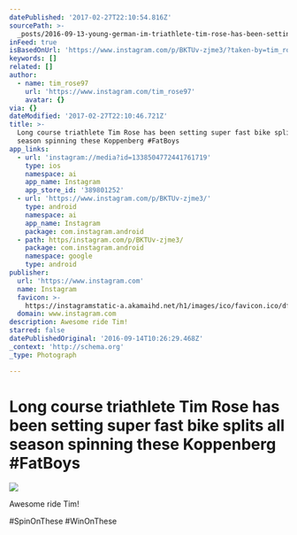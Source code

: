 ```yaml
---
datePublished: '2017-02-27T22:10:54.816Z'
sourcePath: >-
  _posts/2016-09-13-young-german-im-triathlete-tim-rose-has-been-setting-super-f.md
inFeed: true
isBasedOnUrl: 'https://www.instagram.com/p/BKTUv-zjme3/?taken-by=tim_rose97'
keywords: []
related: []
author:
  - name: tim_rose97
    url: 'https://www.instagram.com/tim_rose97'
    avatar: {}
via: {}
dateModified: '2017-02-27T22:10:46.721Z'
title: >-
  Long course triathlete Tim Rose has been setting super fast bike splits all
  season spinning these Koppenberg #FatBoys
app_links:
  - url: 'instagram://media?id=1338504772441761719'
    type: ios
    namespace: ai
    app_name: Instagram
    app_store_id: '389801252'
  - url: 'https://www.instagram.com/p/BKTUv-zjme3/'
    type: android
    namespace: ai
    app_name: Instagram
    package: com.instagram.android
  - path: https/instagram.com/p/BKTUv-zjme3/
    package: com.instagram.android
    namespace: google
    type: android
publisher:
  url: 'https://www.instagram.com'
  name: Instagram
  favicon: >-
    https://instagramstatic-a.akamaihd.net/h1/images/ico/favicon.ico/dfa85bb1fd63.ico
  domain: www.instagram.com
description: Awesome ride Tim!
starred: false
datePublishedOriginal: '2016-09-14T10:26:29.468Z'
_context: 'http://schema.org'
_type: Photograph

---
```

# Long course triathlete Tim Rose has been setting super fast bike splits all season spinning these Koppenberg \#FatBoys
![](https://s3-us-west-2.amazonaws.com/the-grid-img/p/dd1bd93d55a260c4c5d9eb247f543e31d7fff6e2.jpg)

Awesome ride Tim!

\#SpinOnThese \#WinOnThese
